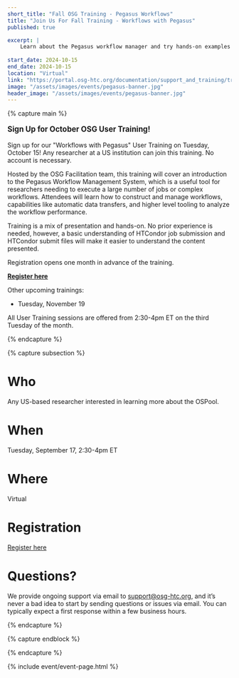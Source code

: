 ```yaml
---
short_title: "Fall OSG Training - Pegasus Workflows"
title: "Join Us For Fall Training - Workflows with Pegasus"
published: true

excerpt: |
	Learn about the Pegasus workflow manager and try hands-on examples!
    
start_date: 2024-10-15
end_date: 2024-10-15
location: "Virtual"
link: "https://portal.osg-htc.org/documentation/support_and_training/training/osgusertraining/"
image: "/assets/images/events/pegasus-banner.jpg"
header_image: "/assets/images/events/pegasus-banner.jpg"
---
```


{% capture main %}

<p style="font-size: larger; font-weight: bold;">Sign Up for October OSG User Training!</p>

Sign up for our "Workflows with Pegasus" User Training on Tuesday, October 15! Any researcher at a US institution can join this training.  No account is necessary. 

Hosted by the OSG Facilitation team, this training will cover an introduction to the Pegasus Workflow Management System, which is a useful tool for researchers needing to execute a large number of jobs or complex workflows. Attendees will learn how to construct and manage workflows, capabilities like automatic data transfers, and higher level tooling to analyze the workflow performance. 

Training is a mix of presentation and hands-on. No prior experience is needed, however, a basic understanding of HTCondor job submission and HTCondor submit files will make it easier to understand the content presented. 

Registration opens one month in advance of the training.

**[Register here](https://osgfacilitation.setmore.com/#classes)**

Other upcoming trainings:
- Tuesday, November 19

All User Training sessions are offered from 2:30-4pm ET on the third Tuesday of the month. 

{% endcapture %}


{% capture subsection %}
# Who

Any US-based researcher interested in learning more about the OSPool. 

# When

Tuesday, September 17, 2:30-4pm ET

# Where

Virtual

# Registration

[Register here](https://osgfacilitation.setmore.com/#classes)

# Questions?

We provide ongoing support via email to <support@osg-htc.org>, and it’s never a bad idea to start by sending questions or issues via email. You can typically expect a first response within a few business hours.

{% endcapture %}

{% capture endblock %}


{% endcapture %}

{% include event/event-page.html %}
